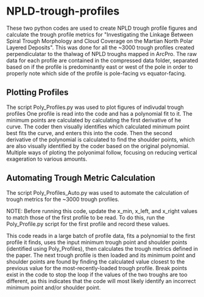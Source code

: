 # NPLD-trough-profiles
These two python codes are used to create NPLD trough profile figures and calculate the trough profile metrics for "Investigating the Linkage Between Spiral Trough Morphology and Cloud Coverage on the Martian North Polar Layered Deposits". This was done for all the ~3000 trough profiles created perpendiculatar to the thalwag of NPLD troughs mapped in ArcPro. The raw data for each profile are contained in the compressed data folder, separated based on if the profile is predominantly east or west of the pole in order to properly note which side of the profile is pole-facing vs equator-facing.

## Plotting Profiles
The script Poly_Profiles.py was used to plot figures of indivudal trough profiles  One profile is read into the code and has a polynomial fit to it. The minimum points are calculated by calculating the first derivative of he curve. The coder then visually identifies which calculated minimum point best fits the curve, and enters this into the code. Then the second derivative of the polynomial is calculated to find the shoulder points, which are also visually identified by the coder based on the original polynomial. Multiple ways of ploting the polyonimal follow, focusing on reducing vertical exageration to various amounts.

## Automating Trough Metric Calculation
The script Poly_Profiles_Auto.py was used to automate the calculation of trough metrics for the ~3000 trough profiles. 

NOTE: Before running this code, update the x_min, x_left, and x_right values to match those of the first profile to be read. To do this, run the Poly_Profile.py script for the first profile and record these values.

This code reads in a large batch of profile data, fits a polynomial to the first profile it finds, uses the input minimum trough point and shoulder points (identified using Poly_Profiles), then calculates the trough metrics defined in the paper. The next trough profile is then loaded and its minimum point and shoulder points are found by finding the calculated value closest to the previous value for the most-recently-loaded trough profile. Break points exist in the code to stop the loop if the values of the two troughs are too different, as this indicates that the code will most likely identify an incorrect minimum point and/or shoulder point. 
